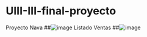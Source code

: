 # UIII-III-final-proyecto
Proyecto Nava
##![image](https://github.com/user-attachments/assets/723caa2f-6d84-4000-96b2-b8ada30bf235)
Listado Ventas
##![image](https://github.com/user-attachments/assets/0116a622-9089-4158-a0f1-95143f3e52e8)
